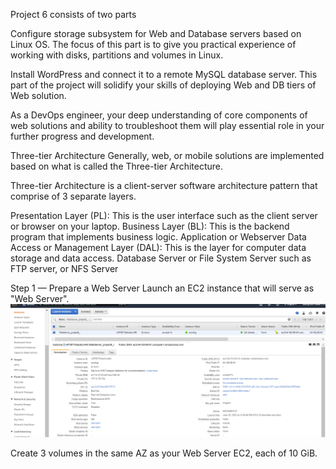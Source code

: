 Project 6 consists of two parts

Configure storage subsystem for Web and Database servers based on Linux OS. The focus of this part is to give you practical experience of working with disks, partitions and volumes in Linux.

Install WordPress and connect it to a remote MySQL database server. This part of the project will solidify your skills of deploying Web and DB tiers of Web solution.

As a DevOps engineer, your deep understanding of core components of web solutions and ability to troubleshoot them will play essential role in your further progress and development.

Three-tier Architecture
Generally, web, or mobile solutions are implemented based on what is called the Three-tier Architecture.

Three-tier Architecture is a client-server software architecture pattern that comprise of 3 separate layers.

Presentation Layer (PL): This is the user interface such as the client server or browser on your laptop.
Business Layer (BL): This is the backend program that implements business logic. Application or Webserver
Data Access or Management Layer (DAL): This is the layer for computer data storage and data access. Database Server or File System Server such as FTP server, or NFS Server

Step 1 — Prepare a Web Server Launch an EC2 instance that will serve as "Web Server".
![](image/project6_Webserver_status.png)

Create 3 volumes in the same AZ as your Web Server EC2, each of 10 GiB.
